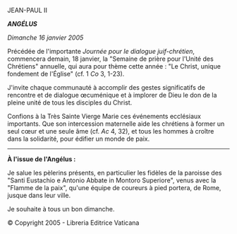 JEAN-PAUL II

***ANGÉLUS***

*Dimanche 16 janvier 2005*

Précédée de l'importante *Journée pour le dialogue juif-chrétien*, commencera demain, 18 janvier, la "Semaine de prière pour l'Unité des Chrétiens" annuelle, qui aura pour thème cette année : "Le Christ, unique fondement de l'Église" (cf. 1 *Co* 3, 1-23).

J'invite chaque communauté à accomplir des gestes significatifs de rencontre et de dialogue œcuménique et à implorer de Dieu le don de la pleine unité de tous les disciples du Christ.

Confions à la Très Sainte Vierge Marie ces événements ecclésiaux importants. Que son intercession maternelle aide les chrétiens à former un seul cœur et une seule âme (cf. *Ac* 4, 32), et tous les hommes à croître dans la solidarité, pour édifier un monde de paix.

** * **

**À l'issue de l'Angélus :**

Je salue les pèlerins présents, en particulier les fidèles de la paroisse des "Santi Eustachio e Antonio Abbate in Montoro Superiore", venus avec la "Flamme de la paix", qu'une équipe de coureurs à pied portera, de Rome, jusque dans leur ville.

Je souhaite à tous un bon dimanche.

© Copyright 2005 - Libreria Editrice Vaticana